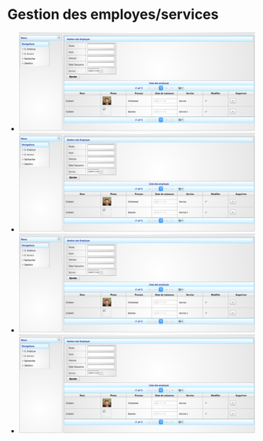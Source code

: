 # Gestion des employes/services

- ![Features](images/image1.png)
- ![Features](images/image1.png)
- ![Features](images/image1.png)
- ![Features](images/image1.png)



